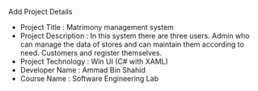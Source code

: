 Add Project Details

* Project Title : Matrimony management system
* Project Description :
  In this system there are three users. Admin who can manage the data of stores and can maintain 
  them according to need. Customers and register themselves.
* Project Technology : Win UI (C# with XAML)
* Developer Name : Ammad Bin Shahid
* Course Name : Software Engineering Lab
